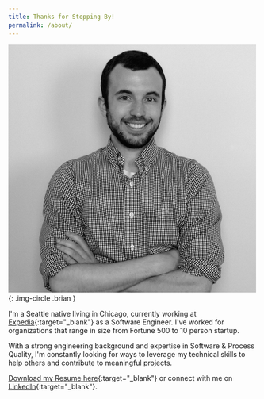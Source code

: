 ```yaml
---
title: Thanks for Stopping By!
permalink: /about/
---
```


![Me.jpg](/images/brian.jpg){: .img-circle .brian }

I'm a Seattle native living in Chicago, currently working at [Expedia][expedia]{:target="_blank"} as a Software Engineer. I've worked for organizations that range in size from Fortune 500 to 10 person startup.

With a strong engineering background and expertise in Software & Process Quality, I'm constantly looking for ways to leverage my technical skills to help others and contribute to meaningful projects.

[Download my Resume here][resume]{:target="_blank"} or connect with me on [LinkedIn][linkedin]{:target="_blank"}.

[expedia]: https://expedia.com
[linkedin]: https://www.linkedin.com/in/bambielli
[resume]: /downloads/Brian-Ambielli-Resume.pdf

